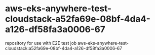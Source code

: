 # aws-eks-anywhere-test-cloudstack-a52fa69e-08bf-4da4-a126-df58fa3a0006-67
repository for use with E2E test job aws-eks-anywhere-test-cloudstack:a52fa69e-08bf-4da4-a126-df58fa3a0006-67
